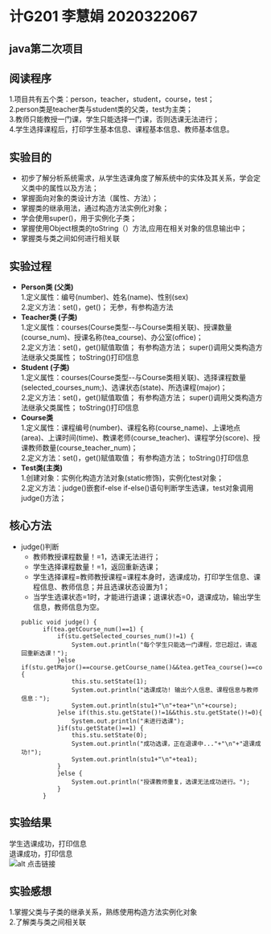 # 计G201 李慧娟 2020322067
## java第二次项目
## 阅读程序
1.项目共有五个类：person，teacher，student，course，test；  
2.person类是teacher类与student类的父类，test为主类；  
3.教师只能教授一门课，学生只能选择一门课，否则选课无法进行；  
4.学生选择课程后，打印学生基本信息、课程基本信息、教师基本信息。 
## 实验目的
+ 初步了解分析系统需求，从学生选课角度了解系统中的实体及其关系，学会定义类中的属性以及方法；  
+ 掌握面向对象的类设计方法（属性、方法）；  
+ 掌握类的继承用法，通过构造方法实例化对象；  
+ 学会使用super()，用于实例化子类；  
+ 掌握使用Object根类的toString（）方法,应用在相关对象的信息输出中；  
+ 掌握类与类之间如何进行相关联
## 实验过程
+ **Person类 (父类)**  
  1.定义属性：编号(number)、姓名(name)、性别(sex)  
  2.定义方法：set()，get()；  无参，有参构造方法    
+ **Teacher类 (子类)**  
  1.定义属性：courses(Course类型--与Course类相关联)、授课数量(course_num)、授课名称(tea_course)、办公室(office)；  
  2.定义方法：set()，get()赋值取值；  有参构造方法；  super()调用父类构造方法继承父类属性；  toString()打印信息  
+ **Student (子类)**  
  1.定义属性：courses(Course类型--与Course类相关联)、选择课程数量(selected_courses_num;)、选课状态(state)、所选课程(major)；  
  2.定义方法：set()，get()赋值取值；  有参构造方法；  super()调用父类构造方法继承父类属性；  toString()打印信息  
+ **Course类**  
  1.定义属性：课程编号(number)、课程名称(course_name)、上课地点(area)、上课时间(time)、教课老师(course_teacher)、课程学分(score)、授课教师数量(course_teacher_num)；  
  2.定义方法：set()，get()赋值取值；  有参构造方法；  toString()打印信息  
+ **Test类(主类)**  
  1.创建对象：实例化构造方法对象(static修饰)，实例化test对象；  
  2.定义方法：judge()嵌套if-else if-else()语句判断学生选课，test对象调用judge()方法；  
## 核心方法
- judge()判断  
  + 教师教授课程数量！=1，选课无法进行；  
  + 学生选择课程数量！=1，返回重新选课；  
  + 学生选择课程=教师教授课程=课程本身时，选课成功，打印学生信息、课程信息、教师信息；并且选课状态设置为1；  
  + 当学生选课状态=1时，才能进行退课；退课状态=0，退课成功，输出学生信息，教师信息为空。  
  ```  
  public void judge() {
		if(tea.getCourse_num()==1) {
			if(stu.getSelected_courses_num()!=1) {
				System.out.println("每个学生只能选一门课程，您已超过，请返回重新选课！");
			}else if(stu.getMajor()==course.getCourse_name()&&tea.getTea_course()==course.getCourse_name()){
				this.stu.setState(1);
				System.out.println("选课成功! 输出个人信息、课程信息与教师信息：");
				System.out.println(stu1+"\n"+tea+"\n"+course);
			}else if(this.stu.getState()!=1&&this.stu.getState()!=0){
				System.out.println("未进行选课");
			}if(stu.getState()==1) {
				this.stu.setState(0);
				System.out.println("成功选课，正在退课中..."+"\n"+"退课成功!");
				System.out.println(stu1+"\n"+tea1);
			}
			}else {
				System.out.println("授课教师重复，选课无法成功进行。");
			}
		}
   ```  
## 实验结果
学生选课成功，打印信息  
退课成功，打印信息   
![alt 点击链接](http://m.qpic.cn/psc?/V51PA3o90d17IF0JFyFi0lN3aB2Fw6re/bqQfVz5yrrGYSXMvKr.cqYLx6DmO*3C8YCGkQx84eb0H*YdHglwjmKtlp9oe17Pzu47cqUwaPkNITObOqtXBkuytcjFVow.s6PWaLx4*GuY!/b&bo=AwQfAQAAAAADBzs!&rf=viewer_4)
## 实验感想
1.掌握父类与子类的继承关系，熟练使用构造方法实例化对象  
2.了解类与类之间相关联
